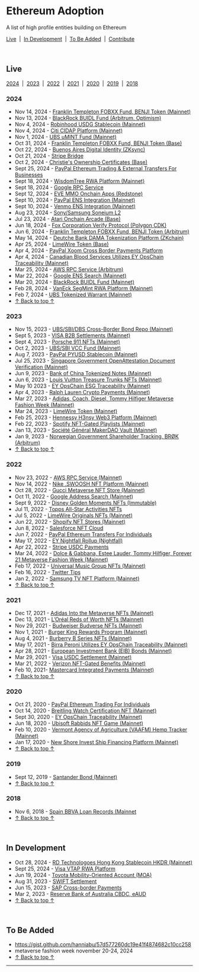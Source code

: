 <meta name="viewport" content="width=device-width,initial-scale=1">
<link rel="stylesheet" href="https://etheralpha.github.io/readme-themes/deep-blue.css">
<link rel="stylesheet" href="https://etheralpha.github.io/adoption/style.css">


# Ethereum Adoption

A list of high profile entities building on Ethereum

[Live](#live) &nbsp;|&nbsp; [In Development](#in-development) &nbsp;|&nbsp; [To Be Added](#to-be-added) &nbsp;|&nbsp; [Contribute](https://github.com/etheralpha/adoption/blob/main/CONTRIBUTING.md)


<br>


## Live

[2024](#section) &nbsp;|&nbsp; [2023](#section-1) &nbsp;|&nbsp; [2022](#section-2) &nbsp;|&nbsp; [2021](#section-3) &nbsp;|&nbsp; [2020](#section-4) &nbsp;|&nbsp; [2019](#section-5) &nbsp;|&nbsp; [2018](#section-6)

### 2024
- Nov 14, 2024 - [Franklin Templeton FOBXX Fund, BENJI Token (Mainnet)](https://www.theblock.co/post/326575/franklin-templeton-expands-tokenized-money-market-fund-to-ethereum)
- Nov 13, 2024 - [BlackRock BUIDL Fund (Arbitrum, Optimism)](https://www.theblock.co/post/326288/blackrock-buidl-aptos-arbitrum-avalanche-optimism-polygon)
- Nov 4, 2024 - [Robinhood USDG Stablecoin (Mainnet)](https://www.theblock.co/post/324413/anchorage-digital-bullish-galaxy-digital-kraken-nuvei-paxos-and-robinhood-partner-to-introduce-global-dollar-network)
- Nov 4, 2024 - [Citi CIDAP Platform (Mainnet)](https://www.lfdecentralizedtrust.org/case-studies/citi-transforms-transaction-banking-services-with-besu)
- Nov 1, 2024 - [UBS uMINT Fund (Mainnet)](https://www.ubs.com/global/tc/media/display-page-ndp/en-20241101-first-tokenized-investment-fund.html)
- Oct 31, 2024 - [Franklin Templeton FOBXX Fund, BENJI Token (Base)](https://cryptobriefing.com/franklin-templeton-tokenized-money-fund/)
- Oct 22, 2024 - [Buenos Aires Digital Identity (ZKsync)](https://zksync.mirror.xyz/kWRhD81C7il4YWGrkDplfhIZcmViisRe3lnsmbvOEmg)
- Oct 21, 2024 - [Stripe Bridge](https://cointelegraph.com/news/stripe-acquires-stablecoin-platform-bridge-techcrunch-founder)
- Oct 2, 2024 - [Christie's Ownership Certificates (Base)](https://www.coindesk.com/business/2024/10/02/christies-to-offer-blockchain-based-ownership-certificates-for-photography-collection/)
- Sept 25, 2024 - [PayPal Ethereum Trading & External Transfers For Businesses](https://newsroom.paypal-corp.com/2024-09-25-PayPal-Enables-Business-Accounts-to-Buy,-Hold-and-Sell-Cryptocurrency)
- Sept 18, 2024 - [WisdomTree RWA Platform (Mainnet)](https://ir.wisdomtree.com/news-events/press-releases/detail/704/wisdomtree-launches-new-platform---wisdomtree-connect)
- Sept 18, 2024 - [Google RPC Service](https://cloud.google.com/blog/topics/financial-services/introducing-blockchain-rpc-service-for-web3-builders/)
- Sept 12, 2024 - [EVE MMO Onchain Apps (Redstone)](https://www.pcgamer.com/games/mmo/the-new-eve-survival-mmo-is-using-blockchain-tech-to-create-a-boiling-financial-hellscape-but-dont-call-it-a-blockchain-game/)
- Sept 10, 2024 - [PayPal ENS Integration (Mainnet)](https://blog.ens.domains/post/bringing-crypto-transfers-to-millions-with-paypal-and-venmo)
- Sept 10, 2024 - [Venmo ENS Integration (Mainnet)](https://blog.ens.domains/post/bringing-crypto-transfers-to-millions-with-paypal-and-venmo)
- Aug 23, 2024 - [Sony/Samsung Soneium L2](https://www.sony.com/en/SonyInfo/News/Press/202408/24-029E/)
- Jul 23, 2024 - [Atari Onchain Arcade (Base)](https://thedefiant.io/news/nfts-and-web3/atari-launches-onchain-arcade-on-base-network)
- Jun 18, 2024 - [Fox Corporation Verify Protocol (Polygon CDK)](https://polygon.technology/blog/update-fox-corporation-to-upgrade-verify-beta-to-dedicated-l2-built-with-polygon-cdk-announces-time-as-first-publishing-partner)
- Jun 6, 2024 - [Franklin Templeton FOBXX Fund, BENJI Token (Arbitrum)](https://www.franklintempleton.com/press-releases/news-room/2024/franklin-templeton-enables-usdc-conversions-on-benji-investments-platform)
- May 14, 2024 - [Deutche Bank DAMA Tokenization Platform (ZKchain)](https://www.db.com/news/detail/20240514-deutsche-bank-joins-project-guardian-to-explore-asset-tokenization-applications)
- Apr 25, 2024 - [LimeWire Token (Base)](https://basescan.org/tx/0xe34da14bad4575e7d953c8d654dc4ea96d103ce03f559966236a237c34affd94)
- Apr 4, 2024 - [PayPal Xoom Cross Border Payments Platform](https://newsroom.paypal-corp.com/2024-04-04-Xoom-Enables-PayPal-USD-as-a-Funding-Option-for-Cross-Border-Money-Transfers)
- Apr 4, 2024 - [Canadian Blood Services Utilizes EY OpsChain Traceability (Mainnet)](https://healthcare-digital.com/procurement-and-supply-chain/ey-blood-donation-blockchain-pilot-healthcare-breakthrough)
- Mar 25, 2024 - [AWS RPC Service (Arbitrum)](https://aws.amazon.com/blogs/database/run-a-serverless-arbitrum-full-node-on-aws/)
- Mar 22, 2024 - [Google ENS Search (Mainnet)](https://cointelegraph.com/news/ens-data-etherscan-visible-google-search)
- Mar 20, 2024 - [BlackRock BUIDL Fund (Mainnet)](https://securitize.io/learn/press/blackrock-launches-first-tokenized-fund-buidl-on-the-ethereum-network)
- Feb 28, 2024 - [VanEck SegMint RWA Platform (Mainnet)](https://www.vaneck.com/us/en/press-releases/vaneck-launches-segmint-digital-assets-management-platform.pdf)
- Feb 7, 2024 - [UBS Tokenized Warrant (Mainnet)](https://www.ubs.com/global/en/media/display-page-ndp/en-20240207-tokenized-warrant.html)
- [↑ Back to top ↑](#)

### 2023
- Nov 15, 2023 - [UBS/SBI/DBS Cross-Border Bond Repo (Mainnet)](https://www.ubs.com/global/en/media/display-page-ndp/en-20231115-ubs-sbi-dbs-completed-worlds-first-cross-border.html)
- Sept 5, 2023 - [VISA B2B Settlements (Mainnet)](https://usa.visa.com/about-visa/newsroom/press-releases.releaseId.19881.html)
- Sept 4, 2023 - [Porsche 911 NFTs (Mainnet)](https://www.porsche.com/stories/innovation/how-to-buy-a-porsche-nft/)
- Oct 2, 2023 - [UBS/SBI VCC Fund (Mainnet)](https://www.ubs.com/global/en/media/display-page-ndp/en-20230927-first-blockchain-native.html)
- Aug 7, 2023 - [PayPal PYUSD Stablecoin (Mainnet)](https://www.coindesk.com/business/2023/08/07/paypal-to-issue-dollar-pegged-crypto-stablecoin-bloomberg/)
- Jul 25, 2023 - [Singapore Government OpenAttestation Document Verification (Mainnet)](https://oecd-opsi.org/innovations/openattestation/)
- Jun 9, 2023 - [Bank of China Tokenized Notes (Mainnet)](https://www.ubs.com/global/en/media/display-page-ndp/en-20230609-tokenized-notes.html)
- Jun 6, 2023 - [Louis Vuitton Treasure Trunks NFTs (Mainnet)](https://blockworks.co/news/louis-vuitton-luxury-nfts)
- May 10 2023 - [EY OpsChain ESG Traceability (Mainnet)](https://ey.com/en_gl/newsroom/2023/05/ey-launches-ey-opschain-esg-to-provide-a-trusted-platform-for-emissions-and-carbon-credit-traceability-through-tokenization)
- Apr 4, 2023 - [Ralph Lauren Crypto Payments (Mainnet)](https://decrypt.co/125424/ralph-lauren-debuts-in-store-crypto-payments-amid-miami-focused-web3-push)
- Mar 27, 2023 - [Adidas, Coach, Diesel, Tommy Hilfiger Metaverse Fashion Week (Mainnet)](https://www.glossy.co/fashion/adidas-and-tommy-hilfiger-to-intro-cross-platform-digital-fashion-at-metaverse-fashion-week/)
- Mar 24, 2023 - [LimeWire Token (Mainnet)](https://etherscan.io/tx/0x9ca2d2142619894458ab42b593ae691bf5c71236b205b37b48626be3282f2447)
- Feb 25, 2023 - [Hennessy H3nsy Web3 Platform (Mainnet)](https://bravenewcoin.com/insights/maison-hennessy-announces-the-launch-of-web3-platform-h3nsy)
- Feb 22, 2023 - [Spotify NFT-Gated Playlists (Mainnet)](https://www.coindesk.com/web3/2023/02/23/spotify-is-testing-token-enabled-music-playlists/)
- Jan 13, 2023 - [Société Général MakerDAO Vault (Mainnet)](https://www.theblock.co/post/201972/investment-firm-societe-generale-mints-7-million-in-stablecoin-loan-from-makerdao)
- Jan 9, 2023 - [Norwegian Government Shareholder Tracking, BRØK (Arbitrum)](https://medium.com/blockchangers/how-norway-is-using-ethereum-arbitrum-for-shareholder-management-500e59c586d3)
- [↑ Back to top ↑](#)

### 2022
- Nov 23, 2022 - [AWS RPC Service (Mainnet)](https://aws.amazon.com/blogs/database/introducing-token-based-access-to-ethereum-node-apis-on-amazon-managed-blockchain/)
- Nov 14, 2022 - [Nike .SWOOSH NFT Platform (Mainnet)](https://about.nike.com/en/newsroom/releases/nike-launches-swoosh-a-new-digital-community-and-experience)
- Oct 28, 2022 - [Gucci Metaverse NFT Store (Mainnet)](https://www.forbes.com/sites/kaleighmoore/2022/10/28/gucci-vault-opens-in-the-sandbox-bringing-luxury-fashion-into-the-metaverse/)
- Oct 11, 2022 - [Google Address Search (Mainnet)](https://cointelegraph.com/news/you-can-now-search-eth-addresses-on-google-but-what-about-bitcoin)
- Sept 9, 2022 - [Disney Golden Moments NFTs (Immutable)](https://www.veve.me/collectibles/en/series/69f2ca17-ebc6-4f55-b3fa-5c299e5a81f3)
- Jul 11, 2022 - [Topps All-Star Activities NFTs](https://it.topps.com/blog/topps-announces-2022-mlb-all-star-activities-with-nft-collection-on-site-exclusives-and-collectibles.html)
- Jul 5, 2022 - [LimeWire Originals NFTs (Mainnet)](https://lmwr.com/timeline)
- Jun 22, 2022 - [Shopify NFT Stores (Mainnet)](https://decrypt.co/103584/shopify-adds-nft-gated-option-for-online-retailers)
- Jun 8, 2022 - [Salesforce NFT Cloud](https://techcrunch.com/2022/06/08/salesforce-takes-crypto-plunge-with-new-nft-cloud/)
- Jun 7, 2022 - [PayPal Ethereum Transfers For Individuals](https://newsroom.paypal-corp.com/2022-06-07-PayPal-Users-Can-Now-Transfer-Send-and-Receive-Bitcoin-Ethereum-Bitcoin-Cash-and-Litecoin)
- May 17, 2022 - [EY Nightfall Rollup (Nightfall)](https://thedefiant.io/news/blockchains/ey-polygon-nightfall-beta)
- Apr 22, 2022 - [Stripe USDC Payments](https://blockworks.co/news/payment-company-stripe-enables-crypto-payouts-in-usdc)
- Mar 24, 2022 - [Dolce & Gabbana, Estee Lauder, Tommy Hilfiger, Forever 21 Metaverse Fashion Week (Mainnet)](https://www.ledgerinsights.com/forever-21-estee-lauder-part-of-decentalands-metaverse-fashion-week/)
- Feb 17, 2022 - [Universal Music Group NFTs (Mainnet)](https://www.universalmusic.com/universal-music-group-partners-with-curio-to-develop-nft-fan-collections-for-its-record-labels-and-artists/)
- Feb 16, 2022 - [Twitter Tips](https://twitter.com/Support/status/1494008973581856768)
- Jan 2, 2022 - [Samsung TV NFT Platform (Mainnet)](https://www.pymnts.com/nfts/2022/samsung-adds-nft-platform-to-smart-tv-lineup/)
- [↑ Back to top ↑](#)

### 2021
- Dec 17, 2021 - [Adidas Into the Metaverse NFTs (Mainnet)](https://www.adidas.com/us/blog/825513-into-the-metaverse-lets-go)
- Dec 13, 2021 - [L’Oréal Reds of Worth NFTs (Mainnet)](https://www.bwconfidential.com/loreal-paris-usa-launches-nfts/)
- Nov 29, 2021 - [Budweiser Budverse NFTs (Mainnet)](https://decrypt.co/87175/budweiser-nfts-key-to-budverse)
- Nov 1, 2021 - [Burger King Rewards Program (Mainnet)](https://cointelegraph.com/news/burger-king-serves-up-free-doge-with-meal-purchases)
- Aug 4, 2021 - [Burberry B Series NFTs (Mainnet)](https://www.coindesk.com/markets/2021/08/04/british-fashion-brand-burberry-releases-first-nfts/)
- May 17, 2021 - [Birra Peroni Utilizes EY OpsChain Traceability (Mainnet)](https://publish-ey-prod-cdn.adobecqms.net/en_nz/news/2021/05/birra-peroni-is-the-first-industrial-organization-to-mint-unique-non-fungible-tokens-using-ey-opschain-traceability)
- Apr 28, 2021 - [European Investment Bank (EIB) Bonds (Mainnet)](https://www.eib.org/en/press/all/2021-141-european-investment-bank-eib-issues-its-first-ever-digital-bond-on-a-public-blockchain)
- Mar 29, 2021 - [Visa USDC Settlement (Mainnet)](https://usa.visa.com/visa-everywhere/blog/bdp/2021/03/26/digital-currency-comes-1616782388876.html)
- Mar 21, 2022 - [Verizon NFT-Gated Benefits (Mainnet)](https://www.verizon.com/about/news/verizon-live-nation-launch-groundbreaking-partnership)
- Feb 10, 2021- [Mastercard Integrated Payments (Mainnet)](https://www.mastercard.com/news/perspectives/2021/why-mastercard-is-bringing-crypto-onto-our-network/)
- [↑ Back to top ↑](#)

### 2020
- Oct 21, 2020 - [PayPal Ethereum Trading For Individuals](https://newsroom.paypal-corp.com/2020-10-21-PayPal-Launches-New-Service-Enabling-Users-to-Buy-Hold-and-Sell-Cryptocurrency)
- Oct 14, 2020 - [Breitling Watch Certification NFT (Mainnet)](https://medium.com/arianee/enhance-your-breitling-luxury-watch-experience-with-arianee-1427e540538e)
- Sept 30, 2020 - [EY OpsChain Traceability (Mainnet)](https://www.linkedin.com/pulse/unblocking-ey-opschain-premchand-kasi/)
- Jun 18, 2020 - [Ubisoft Rabbids NFT Game (Mainnet)](https://bravenewcoin.com/insights/ubisoft-launches-new-ethereum-based-collectible-game-supporting-unicef)
- Feb 10, 2020 - [Vermont Agency of Agriculture (VAAFM) Hemp Tracker (Mainnet)](https://agriculture.vermont.gov/agency-agriculture-food-markets-news/vaafm-will-employ-blockchain-tracking-technology-2020-hemp)
- Jan 17, 2020 - [New Shore Invest Ship Financing Platform (Mainnet)](https://www.securities.io/new-shore-invest-starts-a-new-ship-finance-platform/)
- [↑ Back to top ↑](#)

### 2019
- Sept 12, 2019 - [Santander Bond (Mainnet)](https://www.santander.com/en/press-room/press-releases/santander-launches-the-first-end-to-end-blockchain-bond)
- [↑ Back to top ↑](#)

### 2018
- Nov 6, 2018 - [Spain BBVA Loan Records (Mainnet](https://archive.fo/cMRS2)
- [↑ Back to top ↑](#)


<br>


## In Development

- Oct 28, 2024 - [RD Technologoes Hong Kong Stablecoin HKDR (Mainnet)](https://cryptonews.com/news/hong-kongs-ethereum-based-stablecoin-hkdr-to-launch-on-hashkey-exchange/#:~:text=The%20HKDR%20stablecoin%20is%20designed,trading%2C%20and%20efficient%20payment%20solutions.)
- Sept 25, 2024 - [Visa VTAP RWA Platform](https://beincrypto.com/visa-pushes-into-tokenized-rwas/)
- Jun 19, 2024 - [Toyota Mobility-Oriented Account (MOA)](https://www.toyota-blockchain-lab.org/library/how-to-introduce-mobility-into-the-public-blockchain)
- Aug 31, 2023 - [SWIFT Settlement](https://www.swift.com/news-events/press-releases/swift-unlocks-potential-tokenisation-successful-blockchain-experiments)
- Jun 15, 2023 - [SAP Cross-border Payments](https://community.sap.com/t5/technology-blogs-by-sap/cross-border-payments-made-easy-with-digital-money-experience-the-future/ba-p/13560384)
- Mar 2, 2023 - [Reserve Bank of Australia CBDC, eAUD](https://www.rba.gov.au/media-releases/2023/mr-23-06.html)
- [↑ Back to top ↑](#)


<br>


## To Be Added
- <https://gist.github.com/hanniabu/57d577260dc19e41f4874682c10cc258>
- metaverse fashion week november 20-24, 2024
- [↑ Back to top ↑](#)










---








<!-- Google tag (gtag.js) -->
<script async src="https://www.googletagmanager.com/gtag/js?id=G-6B2PQRVVJR"></script>
<script>
  window.dataLayer = window.dataLayer || [];
  function gtag(){dataLayer.push(arguments);}
  gtag('js', new Date());

  gtag('config', 'G-6B2PQRVVJR');
</script>

<script>
let currentURL = window.location.href.split("#")[0];
document.querySelectorAll("a").forEach(link => {
  if (!link.href.includes(currentURL)) {
    link.target = "_blank";
  }
})
</script>
